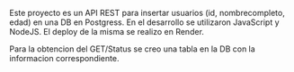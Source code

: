Este proyecto es un API REST para insertar usuarios (id, nombrecompleto, edad) en una DB en Postgress.
En el desarrollo se utilizaron JavaScript y NodeJS.
El deploy de la misma se realizo en Render.

Para la obtencion del GET/Status se creo una tabla en la DB con la informacion correspondiente.


